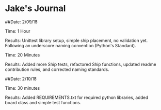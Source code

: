 # Jake's Journal

##Date: 2/09/18

Time: 1 Hour 

Results: Unittest library setup, simple ship placement, no validation yet. Following an underscore naming convention (Python's Standard).

Time: 20 Minutes

Results: Added more Ship tests, refactored Ship functions, updated readme contribution rules, and corrected naming standards. 

##Date: 2/10/18

Time: 30 minutes

Results: Added REQUIREMENTS.txt for required python libraries, added board class and simple test functions. 